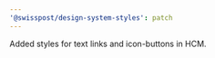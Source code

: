 ```yaml
---
'@swisspost/design-system-styles': patch
---
```


Added styles for text links and icon-buttons in HCM.